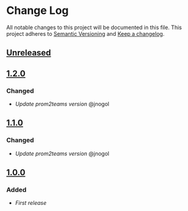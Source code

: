 # Change Log
All notable changes to this project will be documented in this file.
This project adheres to [Semantic Versioning](http://semver.org/) and [Keep a changelog](https://github.com/olivierlacan/keep-a-changelog).

## [Unreleased](https://github.com/idealista/prom2teams-role/tree/develop)

## [1.2.0](https://github.com/idealista/prom2teams-role/tree/1.2.0)
### Changed
- *Update prom2teams version* @jnogol

## [1.1.0](https://github.com/idealista/prom2teams-role/tree/1.1.0)
### Changed
- *Update prom2teams version* @jnogol


## [1.0.0](https://github.com/idealista/prom2teams-role/tree/1.0.0)
### Added
- *First release*
